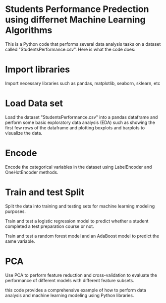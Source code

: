 # Students Performance Predection using differnet Machine Learning Algorithms 

This is a Python code that performs several data analysis tasks on a dataset called "StudentsPerformance.csv". Here is what the code does:

# Import  libraries

 Import necessary libraries such as pandas, matplotlib, seaborn, sklearn, etc

# Load Data set 

 Load the dataset "StudentsPerformance.csv" into a pandas dataframe and perform some basic exploratory data analysis (EDA) such as showing the first few rows of the dataframe and plotting boxplots and barplots to visualize the data.
 
# Encode

Encode the categorical variables in the dataset using LabelEncoder and OneHotEncoder methods.

# Train and test Split

Split the data into training and testing sets for machine learning modeling purposes.

Train and test a logistic regression model to predict whether a student completed a test preparation course or not.

Train and test a random forest model and an AdaBoost model to predict the same variable.

# PCA

Use PCA to perform feature reduction and cross-validation to evaluate the performance of different models with different feature subsets.

this code provides a comprehensive example of how to perform data analysis and machine learning modeling using Python libraries.


